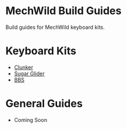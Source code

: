 # MechWild Build Guides
Build guides for MechWild keyboard kits.

# Keyboard Kits
- [Clunker](keyboards/clunker)
- [Sugar Glider](keyboards/sugarglider)
- [BBS](keyboards/bbs)

# General Guides
- Coming Soon
